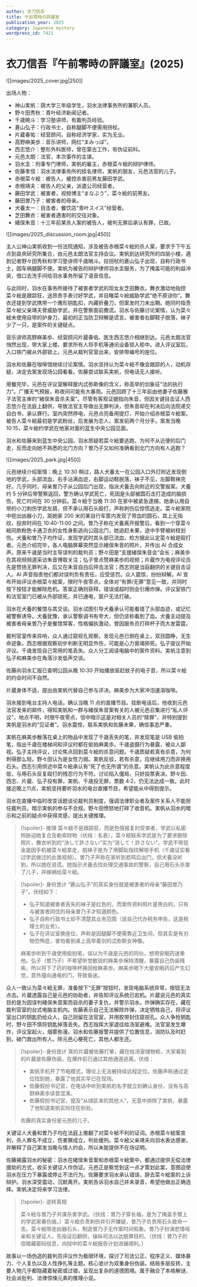 ```yaml
---
author: 衣刀信吾
title: 午前零時の評議室
publication_year: 2025
category: Japanese mystery
wordpress_id: 7421
---
```

# 衣刀信吾『午前零時の評議室』(2025)

![[images/2025_cover.jpg|250]]

出场人物：
- 神山実帆：荫大学三年级学生，羽水法律事务所的兼职人员。
- 野々田秀秋：青叶经济新闻记者。
- 千歳暁斗：学习塾讲师，有裁判员经验。
- 蒼山弘子：行政书士，自称腿脚不便需用拐杖。
- 片蔵春佑：经营顾问，自称经济学家，实为无业。
- 高野麻美歩：音乐讲师，网红“まみっぽ”。
- 西志悠介：整形外科医师，曾在蒙古工作，有伪证前科。
- 元邑太朗：法官，本次事件的主谋。
- 羽水圭：刑事专门律师，実帆的雇主，赤根菜々絵的辩护律师。
- 佐藤孝信：羽水法律事务所的挂名律师，実帆的朋友，元邑法官的儿子。
- 赤根菜々絵：被告人，被控杀害前男友藤田学武。
- 赤根靖夫：被告人的父亲，派遣公司经营者。
- 藤田学武：被害者，视频博主“まなぶう”，菜々絵的前男友。
- 藤田曽乃子：被害者的母亲。
- 犬養太一：目击者，餐饮店“青叶スイス”经营者。
- 芝田舞衣：被害者遇害时的交往对象。
- 緒俣朱音：十三年前某杀人案的被告人，被判无罪后承认有罪，已故。

![[images/2025_discussion_room.jpg|450]]

主人公神山実帆收到一份法院通知，涉及被告赤根菜々絵的杀人案，要求于下午五点到县央研究所集合，由元邑太朗法官主持会议。実帆到达研究所的四层小楼，遇到记者野々田秀秋和学习塾讲师千歳暁斗。拄拐杖的蒼山弘子出现，自称行政书士，因车祸腿脚不便。実帆为被告的辩护律师羽水圭服务，为了掩盖可能的利益冲突，借口去洗手间给羽水事务所留了语音信息。

与此同时，羽水在事务所接待了被害者学武的现女友芝田舞衣。舞衣激动地指控菜々絵是跟踪狂，送昂贵手表讨好学武，并目睹菜々絵威胁学武“绝不原谅你”。舞衣还提到学武携带一个鹰形钥匙扣，内藏折叠刀，但案发时刀未出鞘。她同时指责菜々絵父亲靖夫曾威胁学武，并在警察面前撒谎。羽水与佐藤讨论案情，认为菜々絵未使用自带的护身刀，最初的正当防卫辩解是谎言。被害者右脚鞋子脱落，袜子少了一只，是案件的关键疑点。

音乐讲师高野麻美歩、经营顾问片蔵春佑、医生西志悠介相继到达。元邑太朗法官悄然出现，带大家上楼，要求所有人将手机等通讯设备锁入柜中。进入评议室后，入口铁门被从外部锁上。元邑从裁判官室出来，安排带编号的座位。

羽水和佐藤在咖啡馆继续讨论案情。羽水坚持认为菜々絵不像会跟踪的人，动机存疑，决定去案发现场公园看看。佐藤尝试联系実帆，但电话无人接听。

用餐完毕，元邑在评议室解释屋内忒弥斯像的含义，称高举的剑象征“法的执行力”。广播天气预报，称夜间可能有大暴雨。元邑回顾了十三年前由他妻子佐藤雅子法官主审的“緒俣朱音杀夫案”。尽管有客观证据指向朱音，但因关键目击证人西志悠介在法庭上翻供，导致法官主导做出无罪判决，但朱音却在判决后向法院递交自白书，承认罪行。室内突然停电，元邑点亮备用提灯，开始介绍赤根菜々絵案。被告人菜々絵最初是学武粉丝，后发展为恋人，案发前两个月分手。案发当晚 10:15，菜々絵约学武在他家对面的蓝生中央公园见面。

羽水和佐藤来到蓝生中央公园。羽水质疑若菜々絵要逃跑，为何不从近便的后门走，反而走向她不熟悉的北门方向？曽乃子又如何准确看到北门方向有人逃跑？

![[images/2025_park.jpg|450]]

元邑继续介绍案情：晚上 10:30 稍过，路人犬養太一在公园入口外灯附近发现倒地的学武，头部流血，右手沾满血迹，右脚运动鞋脱落，袜子不见，左脚鞋袜完好。几乎同时，母亲曽乃子从公园后门出现，指派犬養去向附近的交警报案。犬養约 5 分钟后带警察返回，警方确认学武死亡，死因是头部被圆石击打造成的脑损伤，死亡时间在 30 分钟前。菜々絵于当晚 11:30 在家中被紧急逮捕，她承认用自带的小刀刺伤学武左肩，但不承认用石头殴打，声称刺伤后惊慌逃走。菜々絵家院中挖出凶器小刀，距她家 200 米的某自行车筐内发现了带血的圆石，其上无指纹，投弃时间在 10:40-11:00 之间。曽乃子称在犬養离开报警后，看到一个穿菜々絵同款粉色卡通卫衣的女性身影逃向公园北门，她追赶未果，途中手臂被树枝划伤。犬養和曽乃子均作证，发现学武时其头部已流血，检方据此认定菜々絵是殴打者。元邑介绍完毕，各人电脑屏幕突然显示緒俣朱音的照片，并传出 AI 合成女声。原来千歳是当时主导误判的裁判员；野々田是“支援緒俣朱音会”会长；麻美歩在其视频频道采访朱音博取关注；弘子曾点赞麻美歩的视频；片蔵作为电视评论员先是赞扬无罪判决，后又在朱音自白后抨击法官；西志则是当庭翻供的关键目击证人。AI 声音指责他们都对误判负有责任，应受惩罚。众人震惊，纷纷辩解。AI 宣布开始评议赤根菜々絵案，限时午夜零点，全体对“有罪/无罪”意见一致，并同时按下按钮才能解除危机。答案正确则获释，错误或超时则会引爆炸弹。评议室铁门和法官室门已被从外部锁死，并已通电，窗户无法打破。

羽水在犬養的餐馆与其交谈。羽水试图引导犬養承认可能看错了头部血迹，或记忆被警察诱导。犬養犹豫，承认警察调书有夸大，但仍坚称看到了血。犬養主动提及被害者母亲曽乃子是餐馆常客，性格偏执激动，曾因服务员打碎杯子而大发雷霆。

裁判官室传来异响，众人通过窥视孔观察，发现元邑已倒在桌上，双目圆睁，无生命迹象。西志根据观察初步判断无明显外伤，可能是心力衰竭猝死。弘子提议开始评议。千歳发现自己常用的笔丢失。众人分工阅读电脑中的案件资料。実帆注意到弘子和麻美歩在角落沙发低声交谈。

佐藤向羽水汇报已查明公园从晚 10:30 开始播放驱赶蚊子的电子音，所以菜々絵的约会时间不自然。

片蔵身体不适，提出由実帆代替自己参与评决。麻美歩为大家冲泡速溶咖啡。

羽水接到电台主持人电话，确认当晚 11 点的直播节目。挂断电话后，他收到元邑法官发来的邮件，得知実帆和一群与緒俣朱音案有关的人被元邑召集进行“私人评议”，地点不明，时限午夜零点，信中暗示这是对相关人员的“赎罪”，并特别提到実帆是羽水的“见证者”。羽水震惊，联系実帆和佐藤未果，确信事态严重。

実帆在麻美歩散落在桌上的物品中发现了千歳丢失的笔，并发现笔是 USB 偷拍笔，指出千歳在楼梯间和评议时都在偷拍麻美歩。千歳盗摄行为暴露，被众人鄙视。弘子主持评议，讨论焦点回到菜々絵的杀意问题。千歳质疑若真有杀意，为何刺得那么轻。野々田认为是女性力弱。実帆反驳，若有杀意，应继续用刀而非换用石头。西志引用供述中菜々絵承认有“死了也无所谓”的杀意。実帆认为此杀意程度低，与用石头反复殴打的残忍行为不符。讨论陷入僵局，只好投票表决。野々田、西志、片蔵、弘子投有罪，実帆、千歳投无罪，票数 4:2，仍无法达成一致。此时接近晚上11点，実帆坚持要听羽水的电台直播节目，希望能从中得到提示。

羽水在直播中临时改变话题谈论裁判员制度，强调法律职业者及案件关系人不能担任裁判员，暗示実帆的参与不合规。野々田愤怒地打碎了收音机。実帆从羽水的暗示和之前的疑点中获得灵感，提出关键推理。

> [!spoiler]- 推理
> 菜々絵不是跟踪狂，而是色情报复的受害者，学武以私密照胁迫她复合及勒索财物（伏线：名表），菜々絵联系学武是为了要求删除照片，舞衣听到的“決して許さない”实为“消して！許さない”，学武不带现金是因手机被菜々絵拿走，脱袜子是为了用脚趾指纹解锁手机（千歳证实看过学武做过的此类视频）。曽乃子声称在家听到悲鸣后出门，但犬養没听到，所以她在说谎。她指示犬養去找处理交通事故的警察，自己用石头杀害了儿子，并嫁祸给菜々絵。

> [!spoiler]- 身份诡计
> “蒼山弘子”的真实身份就是被害者的母亲“藤田曽乃子”。伏线如下：
> - 弘子知道被害者丢失的袜子是红色的，而案件资料照片是黑白的，只有与被害者同住的母亲曽乃子才知道颜色。
> - 弘子自称行政书士却不清楚其业务范围（说自己代办税务申告，这是税理士的业务）。
> - 弘子在评议室换座位，声称是因腿脚不便需靠近卫生间，但其实是有刃物恐怖症，害怕看到桌上高举着剑的忒弥斯女神像。
> 
> 麻美歩听到千歳使用偷拍笔，误以为千歳是元邑的同伙，想用安眠药迷晕他。弘子（曽乃子）不希望听觉敏锐的麻美歩保持清醒，暴露自己伪装残疾，所以将下了药的咖啡杯换回给麻美歩。麻美歩喝下大量安眠药后产生幻觉，意外撞向通电的门，导致昏迷。

众人一致认为菜々絵无罪，准备按下“无罪”按钮时，发现电脑系统异常，按钮无法点击。片蔵透露自己是元邑的协助者，并告知评议系统已宕机。片蔵说元邑的真实目的是为因误判緒俣朱音案而自杀的妻子复仇，并警示羽水。炸弹确实存在，藏在裁判官室的台式电脑主机内。佐藤表示自己无法解除炸弹，决定牺牲自己，将评议室出口的钥匙扔给众人，自己则留在法官室，并用胶带封住窥视孔。众人争抢钥匙时，野々田不慎将钥匙掉落丢失。西志指挥大家退往给汤室避难。法官室发生爆炸，评议室起火，烟雾弥漫。羽水和佐藤报警并提供了位置信息，消防队及时赶到，破门救出所有人。除元邑心梗死亡，其他人都生还。

> [!spoiler]- 身份诡计
> 真的片蔵被佐藤打晕，藏在给汤室储物柜，大家看到的片蔵是佐藤伪装，在爆炸前已通过其他通道逃离。伏线：
> - 実帆手机开了节电模式，理论上无法被持续远程定位。佐藤声称通过定位找到她，暴露了他其实早已在现场。
> - 佐藤假扮书记官，在电话中听到実帆的名字就立刻确认身份，没有与高野麻美歩读音混淆。
> - 佐藤假扮书记官，提及“从绿区来的其他人”，无意中排除了実帆，暴露了他知道実帆实际住在别处。
> 
> 佐藤的真实身份是元邑的儿子。

关键证人犬養和曽乃子均在法庭上推翻了对菜々絵不利的证词。赤根菜々絵案宣判，杀人罪名不成立，伤害罪成立，判处缓刑。菜々絵父亲靖夫向羽水表达感谢，并解释了自己案发当晚与情人约会，所以未能提供不在场证明。

佐藤揭露羽水的秘密：羽水在緒俣朱音案和赤根菜々絵案中，都通过提供无偿法律援助的方式，收买关键证人作伪证。元邑正是察觉到这一点才策划此案，意图迫使羽水在压力下暴露或停止不法行为。佐藤要求羽水承认错误，辞去菜々絵案的上诉辩护。羽水深受震动，沉默离开。実帆告诉羽水自己并未录音，希望他做出正确选择。実帆决定将来学习法律。

> [!spoiler]- 逆转真相
> 
> 菜々絵与曽乃子共谋杀害学武。（伏线：曽乃子穿长袖，是为了掩盖手臂上的学武家暴伤痕。）菜々絵负责刺伤并引开嫌疑，曽乃子负责用石头致命一击。菜々絵带走凶器石头，制造曽乃子无作案时间假象。曽乃子扮演悲情母亲和关键证人，先指证后翻供，操纵司法以达脱罪目的。（伏线：曽乃子的信暗藏密码信息，向狱中的菜々絵报告计划进展顺利。）

故事以一场伪造的裁判员评议作为极限环境，探讨了司法公正、程序正义、媒体暴力、个人复仇以及人性挣扎等主题。核心诡计为双重身份伪装。结局多层反转，主要人物几乎都隐藏着秘密或过错，呈现出复杂的道德困境。属于融合了本格解谜、社会派批判、法律惊悚元素的推理小说。
